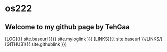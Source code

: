 # os222
## Welcome to my github page by TehGaa

 [LOG]({{ site.baseurl }}{{ site.myloglink }}) [LINKS]({{ site.baseurl }}/LINKS/) [GITHUB]({{ site.githublink }})
